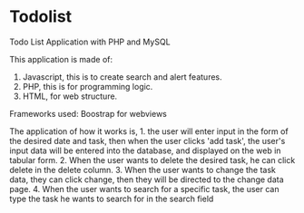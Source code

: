 # Todolist
Todo List Application with PHP and MySQL

This application is made of:
1. Javascript, this is to create search and alert features.
2. PHP, this is for programming logic.
3. HTML, for web structure.

Frameworks used:
Boostrap for webviews


The application of how it works is, 1. the user will enter input in the form of the desired date and task, then when the user clicks 'add task', the user's input data will be entered into the database, and displayed on the web in tabular form.
2. When the user wants to delete the desired task, he can click delete in the delete column.
3. When the user wants to change the task data, they can click change, then they will be directed to the change data page.
4. When the user wants to search for a specific task, the user can type the task he wants to search for in the search field
